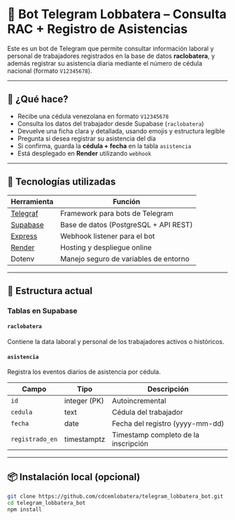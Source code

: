 # 🤖 Bot Telegram Lobbatera – Consulta RAC + Registro de Asistencias

Este es un bot de Telegram que permite consultar información laboral y personal de trabajadores registrados en la base de datos **raclobatera**, y además registrar su asistencia diaria mediante el número de cédula nacional (formato `V12345678`).

---

## 🚀 ¿Qué hace?

- Recibe una cédula venezolana en formato `V12345678`
- Consulta los datos del trabajador desde Supabase (`raclobatera`)
- Devuelve una ficha clara y detallada, usando emojis y estructura legible
- Pregunta si desea registrar su asistencia del día
- Si confirma, guarda la **cédula + fecha** en la tabla `asistencia`
- Está desplegado en **Render** utilizando `webhook`

---

## 🧰 Tecnologías utilizadas

| Herramienta   | Función                                        |
|---------------|-------------------------------------------------|
| [Telegraf](https://telegraf.js.org) | Framework para bots de Telegram |
| [Supabase](https://supabase.com) | Base de datos (PostgreSQL + API REST) |
| [Express](https://expressjs.com) | Webhook listener para el bot      |
| [Render](https://render.com) | Hosting y despliegue online        |
| Dotenv        | Manejo seguro de variables de entorno          |

---

## 🧪 Estructura actual

### Tablas en Supabase

#### `raclobatera`
Contiene la data laboral y personal de los trabajadores activos o históricos.

#### `asistencia`
Registra los eventos diarios de asistencia por cédula.

| Campo           | Tipo             | Descripción                         |
|-----------------|------------------|-------------------------------------|
| `id`            | integer (PK)     | Autoincremental                     |
| `cedula`        | text             | Cédula del trabajador               |
| `fecha`         | date             | Fecha del registro (yyyy-mm-dd)     |
| `registrado_en` | timestamptz      | Timestamp completo de la inscripción |

---

## 📦 Instalación local (opcional)

```bash
git clone https://github.com/cdcemlobatera/telegram_lobbatera_bot.git
cd telegram_lobbatera_bot
npm install
